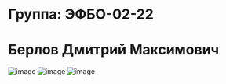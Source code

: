 # Группа: ЭФБО-02-22 
# Берлов Дмитрий Максимович


![image](https://github.com/user-attachments/assets/03ae85c8-fe15-4ba1-82ad-7c2d12fcf63b)
![image](https://github.com/user-attachments/assets/c247042c-9e0d-4dea-a0c1-532958502a50)
![image](https://github.com/user-attachments/assets/9ffe6c45-615f-40dd-90f4-8248b38a9dac)
